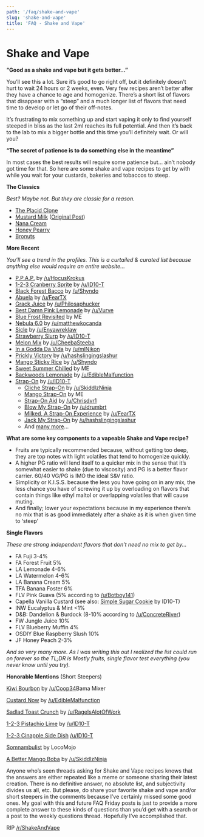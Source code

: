 ```yaml
---
path: '/faq/shake-and-vape'
slug: 'shake-and-vape'
title: 'FAQ - Shake and Vape'
---
```


# Shake and Vape

**“Good as a shake and vape but it gets better…”**

You’ll see this a lot. Sure it’s good to go right off, but it definitely doesn’t hurt to wait 24 hours or 2 weeks, even. Very few recipes aren’t better after they have a chance to age and homogenize. There’s a short list of flavors that disappear with a “steep” and a much longer list of flavors that need time to develop or let go of their off-notes.

It’s frustrating to mix something up and start vaping it only to find yourself steeped in bliss as the last 2ml reaches its full potential. And then it’s back to the lab to mix a bigger bottle and this time you’ll definitely wait. Or will you?

**“The secret of patience is to do something else in the meantime”**

In most cases the best results will require some patience but… ain’t nobody got time for that. So here are some shake and vape recipes to get by with while you wait for your custards, bakeries and tobaccos to steep.

**The Classics**

_Best? Maybe not. But they are classic for a reason._

-   [The Placid Clone](https://www.reddit.com/r/DIY_eJuice/comments/2k8gvf/adirondack_placid_revisted/clkdysc/)
-   [Mustard Milk](https://redd.it/4qvagc) ([Original Post](https://redd.it/33ns4t))
-   [Nana Cream](https://redd.it/2gcdba)
-   [Honey Pearry](https://www.reddit.com/r/DIY_eJuice/comments/21letz/could_someone_help_me_with_honey_pearry_clone_s/cge7exp/)
-   [Bronuts](https://redd.it/3bpkw3)

**More Recent**

_You’ll see a trend in the profiles. This is a curtailed &amp; curated list because anything else would require an entire website…_

-   [P.P.A.P.](http://e-liquid-recipes.com/recipe/998500/P.P.A.P) by [/u/HocusKrokus](https://www.reddit.com/u/HocusKrokus)
-   [1-2-3 Cranberry Sprite](https://alltheflavors.com/recipes/86917#1_2_3_cranberry_sprite_by_id10_t) by [/u/ID10-T](https://www.reddit.com/u/ID10-T)
-   [Black Forest Bacco](https://alltheflavors.com/recipes/87014#black_forest_bacco_by_shyndo) by [/u/Shyndo](https://www.reddit.com/u/Shyndo)
-   [Abuela](https://alltheflavors.com/recipes/47894#abuela_by_fear) by [/u/FearTX](https://www.reddit.com/u/FearTX)
-   [Grack Juice](https://alltheflavors.com/recipes/9396#grack_juice_by_philosaphucker) by [/u/Philosaphucker](https://www.reddit.com/u/Philosaphucker)
-   [Best Damn Pink Lemonade](https://alltheflavors.com/recipes/3427#best_damn_pink_lemonade_by_vurve) by [/u/Vurve](https://www.reddit.com/u/Vurve)
-   [Blue Frost Revisited](https://alltheflavors.com/recipes/54784#blue_frost_revisited_by_apexified) by ME
-   [Nebula 6.0](https://www.reddit.com/r/DIY_eJuice/comments/4kxj73/nebula_60_i_finally_fucking_finished_it/) by [/u/matthewkocanda](https://www.reddit.com/u/matthewkocanda)
-   [Sicle](https://www.reddit.com/r/DIY_eJuice/comments/3666bd/sicle_an_orange_creamsicle_flavor_with_a_touch_of/) by [/u/Enyawreklaw](https://www.reddit.com/u/Enyawreklaw)
-   [Strawberry Slurp](https://alltheflavors.com/recipes/53483#strawberry_slurp_by_id10_t) by [/u/ID10-T](https://www.reddit.com/u/ID10-T)
-   [Melon Mix](https://alltheflavors.com/recipes/1791#melon_mix_by_cheebasteeba) by [/u/CheebaSteeba](https://www.reddit.com/u/CheebaSteeba)
-   [In a Godda Da Vida](https://alltheflavors.com/recipes/26946#in_a_godda_da_vida_by_mlnikon) by [/u/mlNikon](https://www.reddit.com/u/mlNikon)
-   [Prickly Victory](https://alltheflavors.com/recipes/37881#prickly_victory_by_hashslingingslashur) by [/u/hashslingingslashur](https://www.reddit.com/u/hashslingingslashur)
-   [Mango Sticky Rice](https://alltheflavors.com/recipes/56405#mango_sticky_rice_by_shyndo) by [/u/Shyndo](https://www.reddit.com/u/Shyndo)
-   [Sweet Summer Chilled](https://alltheflavors.com/recipes/60351#sweet_summer_chilled_by_apexified) by ME
-   [Backwoods Lemonade](https://alltheflavors.com/recipes/17882#backwoods_lemonade_by_ediblemalfunction) by [/u/EdibleMalfunction](https://www.reddit.com/u/EdibleMalfunction)
-   [Strap-On](https://alltheflavors.com/recipes/6487#strap_on_by_id10_t) by [/u/ID10-T](https://www.reddit.com/u/ID10-T)
    -   [Cliche Strap-On](https://alltheflavors.com/recipes/36505#cliche_strap_on_by_skiddlzninja) by [/u/SkiddlzNinja](https://www.reddit.com/u/SkiddlzNinja)
    -   [Mango Strap-On](https://alltheflavors.com/recipes/34159#manly_strap_on_by_apexified) by ME
    -   [Strap-On Aid](https://alltheflavors.com/recipes/36886#strap_on_aid_by_chrisdvr1) by [/u/Chrisdvr1](https://www.reddit.com/u/Chrisdvr1)
    -   [Blow My Strap-On](https://alltheflavors.com/recipes/35867#blow_my_strap_on_by_drumbtr) by [/u/drumbrt](https://www.reddit.com/u/drumbrt)
    -   [Milked, A Strap-On Experience](https://alltheflavors.com/recipes/34565#milked_a_strap_on_experience_by_fear) by [/u/FearTX](https://www.reddit.com/u/FearTX)
    -   [Jack My Strap-On](https://alltheflavors.com/recipes/34562#jack_my_strap_on_by_hashslingingslashur) by [/u/hashslingingslashur](https://www.reddit.com/u/hashslingingslashur)
    -   And [many more](https://alltheflavors.com/recipes?sort_order=new&amp;original=true&amp;owner=all&amp;suggestions=0&amp;name_like=strap+on)…

**What are some key components to a vapeable Shake and Vape recipe?**

-   Fruits are typically recommended because, without getting too deep, they are top notes with light volatiles that tend to homogenize quickly.
-   A higher PG ratio will lend itself to a quicker mix in the sense that it’s somewhat easier to shake (due to viscosity) and PG is a better flavor carrier. 60/40 VG/PG is IMO the ideal S&amp;V ratio.
-   Simplicity or K.I.S.S. because the less you have going on in any mix, the less chance you have of screwing it up by overloading on flavors that contain things like ethyl maltol or overlapping volatiles that will cause muting.
-   And finally; lower your expectations because in my experience there’s no mix that is as good immediately after a shake as it is when given time to ‘steep’

**Single Flavors**

_These are strong independent flavors that don’t need no mix to get by…_

-   FA Fuji 3-4%
-   FA Forest Fruit 5%
-   LA Lemonade 4-6%
-   LA Watermelon 4-6%
-   LA Banana Cream 5%
-   TFA Banana Foster 6%
-   FLV Pink Guava (5% according to [/u/Botboy141](https://www.reddit.com/u/Botboy141))
-   Capella Vanilla Custard (see also: [Simple Sugar Cookie](https://alltheflavors.com/recipes/10644#simple_sugar_cookie_by_id10_t) by ID10-T)
-   INW Eucalyptus &amp; Mint &lt;1%
-   D&amp;B: Dandelion &amp; Burdock (8-10% according to [/u/ConcreteRiver](https://www.reddit.com/u/ConcreteRiver))
-   FW Jungle Juice 10%
-   FLV Blueberry Muffin 4%
-   OSDIY Blue Raspberry Slush 10%
-   JF Honey Peach 2-3%

_And so very many more. As I was writing this out I realized the list could run on forever so the TL;DR is Mostly fruits, single flavor test everything (you never know until you try)._

**Honorable Mentions** (Short Steepers)

[Kiwi Bourbon](https://alltheflavors.com/recipes/21614#coop_s_kiwi_bourbon_by_id10_t) by [/u/Coop34](https://www.reddit.com/u/Coop34)Bama Mixer

[Custard Now](https://alltheflavors.com/recipes/73934#custard_now_by_ediblemalfunction) by [/u/EdibleMalfunction](https://www.reddit.com/u/EdibleMalfunction)

[Sadlad Toast Crunch](https://alltheflavors.com/recipes/23772#sadlad_toast_crunch_by_rageisalotofwork) by [/u/RageIsAlotOfWork](https://www.reddit.com/u/RageIsAlotOfWork)

[1-2-3 Pistachio Lime](https://alltheflavors.com/recipes/87984#1_2_3_pistachio_lime_by_id10_t) by [/u/ID10-T](https://www.reddit.com/u/ID10-T)

[1-2-3 Cinapple Side Dish](https://alltheflavors.com/recipes/87943#1_2_3_cinapple_side_dish_by_id10_t) [/u/ID10-T](https://www.reddit.com/u/ID10-T)

[Somnambulist](https://alltheflavors.com/recipes/20999#somnambulist_by_locomojo) by LocoMojo

[A Better Mango Boba](https://alltheflavors.com/recipes/46797) by [/u/SkiddlzNinja](https://www.reddit.com/u/SkiddlzNinja)

Anyone who’s seen threads asking for Shake and Vape recipes knows that the answers are either repeated like a meme or someone sharing their latest creation. There is no definitive answer, no absolute list, and subjectivity divides us all, etc. But please, do share your favorite shake and vape and/or short steepers in the comments because I’ve certainly missed some good ones. My goal with this and future FAQ Friday posts is just to provide a more complete answer to these kinds of questions than you’d get with a search or a post to the weekly questions thread. Hopefully I’ve accomplished that.

RIP [/r/ShakeAndVape](https://www.reddit.com/r/ShakeAndVape)